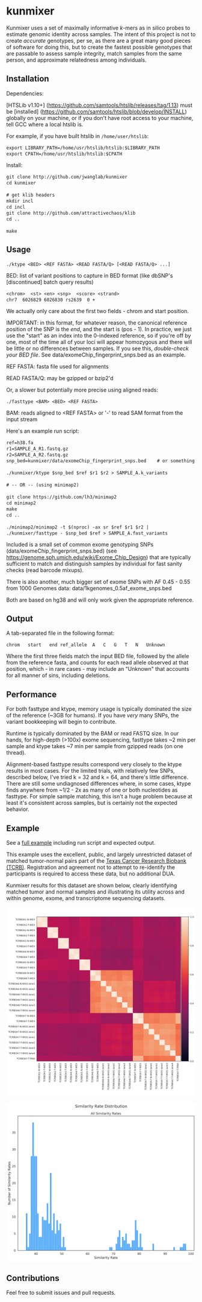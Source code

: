 kunmixer
=======

Kunmixer uses a set of maximally informative *k*-mers as in silico probes to estimate genomic identity across samples.
The intent of this project is not to create *accurate* genotypes, per se, as there are a great many good pieces of software for doing this, but to create the fastest possible genotypes that are passable to assess sample integrity, match samples from the same person, and approximate relatedness among individuals.

Installation
------------

Dependencies:

[HTSLib v1.10+] (https://github.com/samtools/htslib/releases/tag/1.13) must be [installed] (https://github.com/samtools/htslib/blob/develop/INSTALL) globally on your machine, or if you don't have root access to your machine, tell GCC where a local htslib is.

For example, if you have built htslib in `/home/user/htslib`:

    export LIBRARY_PATH=/home/usr/htslib/htslib:$LIBRARY_PATH
    export CPATH=/home/usr/htslib/htslib:$CPATH

Install:

    git clone http://github.com/jwanglab/kunmixer
    cd kunmixer
    
    # get klib headers
    mkdir incl
    cd incl
    git clone http://github.com/attractivechaos/klib
    cd ..
    
    make


Usage
-----

    ./ktype <BED> <REF FASTA> <READ FASTA/Q> [<READ FASTA/Q> ...]

BED: list of variant positions to capture in BED format (like dbSNP's [discontinued] batch query results)

    <chrom>  <st> <en> <snp>  <score> <strand>
    chr7  6026829 6026830 rs2639  0 +

We actually only care about the first two fields - chrom and start position.

IMPORTANT: in this format, for whatever reason, the canonical reference position of the SNP is the *end*, and the start is (pos - 1). In practice, we just use the "start" as an index into the 0-indexed reference, so if you're off by one, most of the time all of your loci will appear homozygous and there will be little or no differences between samples. If you see this, *double-check your BED file*. See data/exomeChip\_fingerprint\_snps.bed as an example.

REF FASTA: fasta file used for alignments

READ FASTA/Q: may be gzipped or bzip2'd

Or, a slower but potentially more precise using aligned reads:

    ./fasttype <BAM> <BED> <REF FASTA>

BAM: reads aligned to &lt;REF FASTA&gt; or '-' to read SAM format from the input stream

Here's an example run script:

    ref=h38.fa
    r1=SAMPLE_A_R1.fastq.gz
    r2=SAMPLE_A_R2.fastq.gz
    snp_bed=kunmixer/data/exomeChip_fingerprint_snps.bed    # or something

    ./kunmixer/ktype $snp_bed $ref $r1 $r2 > SAMPLE_A.k_variants

    # -- OR -- (using minimap2)
    
    git clone https://github.com/lh3/minimap2
    cd minimap2
    make
    cd ..

    ./minimap2/minimap2 -t $(nproc) -ax sr $ref $r1 $r2 | ./kunmixer/fasttype - $snp_bed $ref > SAMPLE_A.fast_variants

Included is a small set of common exome genotyping SNPs (data/exomeChip\_fingerprint\_snps.bed) (see https://genome.sph.umich.edu/wiki/Exome_Chip_Design) that are typically sufficient to match and distinguish samples by individual for fast sanity checks (read barcode mixups).

There is also another, much bigger set of exome SNPs with AF 0.45 - 0.55 from 1000 Genomes data: data/1kgenomes\_0.5af\_exome\_snps.bed

Both are based on hg38 and will only work given the appropriate reference.


Output
------

A tab-separated file in the following format:

    chrom	start	end	ref_allele	A	C	G	T	N	Unknown

Where the first three fields match the input BED file, followed by the allele from the reference fasta, and counts for each read allele observed at that position, which - in rare cases - may include an "Unknown" that accounts for all manner of sins, including deletions.


Performance
-----------

For both fasttype and ktype, memory usage is typically dominated the size of the reference (~3GB for humans).
If you have *very* many SNPs, the variant bookkeeping will begin to contribute.

Runtime is typically dominated by the BAM or read FASTQ size. In our hands, for high-depth (>100x) exome sequencing, fasttype takes ~2 min per sample and ktype takes ~7 min per sample from gzipped reads (on one thread).

Alignment-based fasttype results correspond very closely to the ktype results in most cases. For the limited trials, with relatively few SNPs, described below, I've tried k = 32 and k = 64, and there's little difference. There are still some undiagnosed differences where, in some cases, ktype finds anywhere from ~1/2 - 2x as many of one or both nucleotides as fasttype. For simple sample matching, this isn't a huge problem because at least it's consistent across samples, but is certainly not the expected behavior.


Example
-------

See a [full example](https://github.com/jwanglab/kunmixer/tree/master/example) including run script and expected output.

This example uses the excellent, public, and largely unrestricted dataset of matched tumor-normal pairs part of the [Texas Cancer Research Biobank (TCRB)](http://stegg.hgsc.bcm.edu/open.html). Registration and agreement not to attempt to re-identify the participants is required to access these data, but no additional DUA.

Kunmixer results for this dataset are shown below, clearly identifying matched tumor and normal samples and illustrating its utility across and within genome, exome, and transcriptome sequencing datasets.

![Kunmixer pairwise distance heatmap](/example/compare_matrix.png)

![Kunmixer pairwise distance histogram](/example/kunmixer_matchRate_55_distribution.png)



Contributions
-------------

Feel free to submit issues and pull requests.

